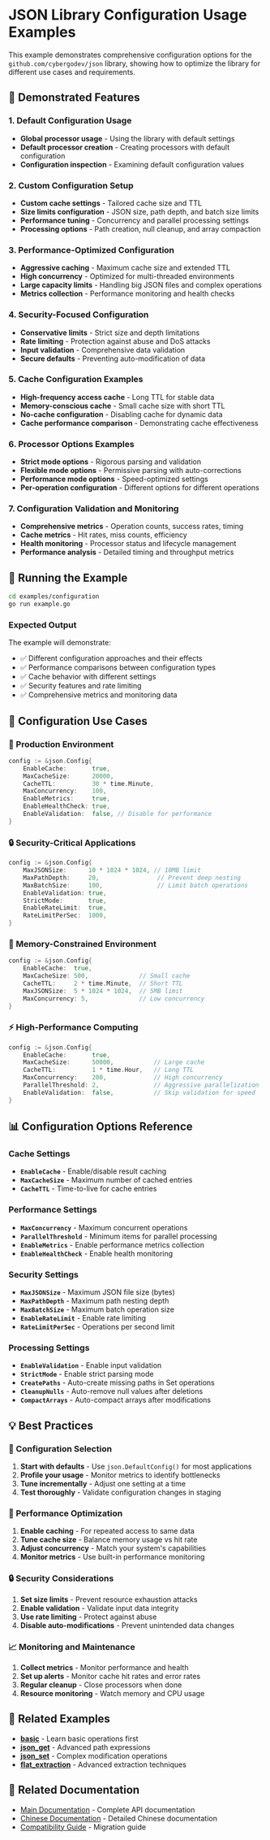 # JSON Library Configuration Usage Examples

This example demonstrates comprehensive configuration options for the `github.com/cybergodev/json` library, showing how to optimize the library for different use cases and requirements.

## 🎯 Demonstrated Features

### 1. Default Configuration Usage
- **Global processor usage** - Using the library with default settings
- **Default processor creation** - Creating processors with default configuration
- **Configuration inspection** - Examining default configuration values

### 2. Custom Configuration Setup
- **Custom cache settings** - Tailored cache size and TTL
- **Size limits configuration** - JSON size, path depth, and batch size limits
- **Performance tuning** - Concurrency and parallel processing settings
- **Processing options** - Path creation, null cleanup, and array compaction

### 3. Performance-Optimized Configuration
- **Aggressive caching** - Maximum cache size and extended TTL
- **High concurrency** - Optimized for multi-threaded environments
- **Large capacity limits** - Handling big JSON files and complex operations
- **Metrics collection** - Performance monitoring and health checks

### 4. Security-Focused Configuration
- **Conservative limits** - Strict size and depth limitations
- **Rate limiting** - Protection against abuse and DoS attacks
- **Input validation** - Comprehensive data validation
- **Secure defaults** - Preventing auto-modification of data

### 5. Cache Configuration Examples
- **High-frequency access cache** - Long TTL for stable data
- **Memory-conscious cache** - Small cache size with short TTL
- **No-cache configuration** - Disabling cache for dynamic data
- **Cache performance comparison** - Demonstrating cache effectiveness

### 6. Processor Options Examples
- **Strict mode options** - Rigorous parsing and validation
- **Flexible mode options** - Permissive parsing with auto-corrections
- **Performance mode options** - Speed-optimized settings
- **Per-operation configuration** - Different options for different operations

### 7. Configuration Validation and Monitoring
- **Comprehensive metrics** - Operation counts, success rates, timing
- **Cache metrics** - Hit rates, miss counts, efficiency
- **Health monitoring** - Processor status and lifecycle management
- **Performance analysis** - Detailed timing and throughput metrics

## 🚀 Running the Example

```bash
cd examples/configuration
go run example.go
```

### Expected Output
The example will demonstrate:
- ✅ Different configuration approaches and their effects
- ✅ Performance comparisons between configuration types
- ✅ Cache behavior with different settings
- ✅ Security features and rate limiting
- ✅ Comprehensive metrics and monitoring data

## 🎯 Configuration Use Cases

### 🏢 Production Environment
```go
config := &json.Config{
    EnableCache:       true,
    MaxCacheSize:      20000,
    CacheTTL:          30 * time.Minute,
    MaxConcurrency:    100,
    EnableMetrics:     true,
    EnableHealthCheck: true,
    EnableValidation:  false, // Disable for performance
}
```

### 🔒 Security-Critical Applications
```go
config := &json.Config{
    MaxJSONSize:      10 * 1024 * 1024, // 10MB limit
    MaxPathDepth:     20,                // Prevent deep nesting
    MaxBatchSize:     100,               // Limit batch operations
    EnableValidation: true,
    StrictMode:       true,
    EnableRateLimit:  true,
    RateLimitPerSec:  1000,
}
```

### 💾 Memory-Constrained Environment
```go
config := &json.Config{
    EnableCache:  true,
    MaxCacheSize: 500,              // Small cache
    CacheTTL:     2 * time.Minute,  // Short TTL
    MaxJSONSize:  5 * 1024 * 1024,  // 5MB limit
    MaxConcurrency: 5,              // Low concurrency
}
```

### ⚡ High-Performance Computing
```go
config := &json.Config{
    EnableCache:       true,
    MaxCacheSize:      50000,           // Large cache
    CacheTTL:          1 * time.Hour,   // Long TTL
    MaxConcurrency:    200,             // High concurrency
    ParallelThreshold: 2,               // Aggressive parallelization
    EnableValidation:  false,           // Skip validation for speed
}
```

## 📊 Configuration Options Reference

### Cache Settings
- **`EnableCache`** - Enable/disable result caching
- **`MaxCacheSize`** - Maximum number of cached entries
- **`CacheTTL`** - Time-to-live for cache entries

### Performance Settings
- **`MaxConcurrency`** - Maximum concurrent operations
- **`ParallelThreshold`** - Minimum items for parallel processing
- **`EnableMetrics`** - Enable performance metrics collection
- **`EnableHealthCheck`** - Enable health monitoring

### Security Settings
- **`MaxJSONSize`** - Maximum JSON file size (bytes)
- **`MaxPathDepth`** - Maximum path nesting depth
- **`MaxBatchSize`** - Maximum batch operation size
- **`EnableRateLimit`** - Enable rate limiting
- **`RateLimitPerSec`** - Operations per second limit

### Processing Settings
- **`EnableValidation`** - Enable input validation
- **`StrictMode`** - Enable strict parsing mode
- **`CreatePaths`** - Auto-create missing paths in Set operations
- **`CleanupNulls`** - Auto-remove null values after deletions
- **`CompactArrays`** - Auto-compact arrays after modifications

## 💡 Best Practices

### 🎯 Configuration Selection
1. **Start with defaults** - Use `json.DefaultConfig()` for most applications
2. **Profile your usage** - Monitor metrics to identify bottlenecks
3. **Tune incrementally** - Adjust one setting at a time
4. **Test thoroughly** - Validate configuration changes in staging

### 🚀 Performance Optimization
1. **Enable caching** - For repeated access to same data
2. **Tune cache size** - Balance memory usage vs hit rate
3. **Adjust concurrency** - Match your system's capabilities
4. **Monitor metrics** - Use built-in performance monitoring

### 🔒 Security Considerations
1. **Set size limits** - Prevent resource exhaustion attacks
2. **Enable validation** - Validate input data integrity
3. **Use rate limiting** - Protect against abuse
4. **Disable auto-modifications** - Prevent unintended data changes

### 📈 Monitoring and Maintenance
1. **Collect metrics** - Monitor performance and health
2. **Set up alerts** - Monitor cache hit rates and error rates
3. **Regular cleanup** - Close processors when done
4. **Resource monitoring** - Watch memory and CPU usage

## 🔗 Related Examples

- [**basic**](../basic/) - Learn basic operations first
- [**json_get**](../json_get/) - Advanced path expressions
- [**json_set**](../json_set/) - Complex modification operations
- [**flat_extraction**](../flat_extraction/) - Advanced extraction techniques

## 🔗 Related Documentation

- [Main Documentation](../../README.md) - Complete API documentation
- [Chinese Documentation](../../docs/doc_zh_CN.md) - Detailed Chinese documentation
- [Compatibility Guide](../../docs/COMPATIBILITY.md) - Migration guide
